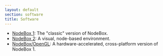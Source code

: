```yaml
---
layout: default
section: software
title: Software
---
```

* [NodeBox 1](nodebox-1.html): The "classic" version of NodeBox.
* [NodeBox 2](nodebox-2.html): A visual, node-based environment.
* [NodeBox/OpenGL](nodebox-opengl.html): A hardware-accelerated, cross-platform version of NodeBox 1.